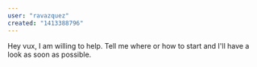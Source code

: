 ```yaml
---
user: "ravazquez"
created: "1413388796"
---
```


Hey vux, I am willing to help.  Tell me where or how to start and I'll have a look as soon as possible.
